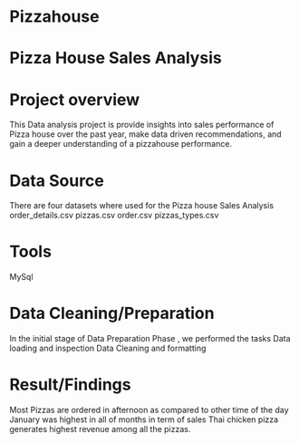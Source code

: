 # Pizzahouse 

# Pizza House Sales Analysis

# Project overview

This Data analysis project is provide insights into sales performance of Pizza house over the past year, make data driven recommendations, and gain a deeper understanding of a pizzahouse performance.



# Data Source

There are four datasets where used for the Pizza house Sales Analysis
order_details.csv
pizzas.csv
order.csv
pizzas_types.csv

# Tools
MySql
 
# Data Cleaning/Preparation
In the initial stage of Data Preparation Phase , we performed the tasks
Data loading and inspection 
Data Cleaning and formatting


# Result/Findings

Most Pizzas are ordered in afternoon as compared to other time of the day
January was highest in all of months in term of sales 
Thai chicken pizza generates highest revenue among all the pizzas.
